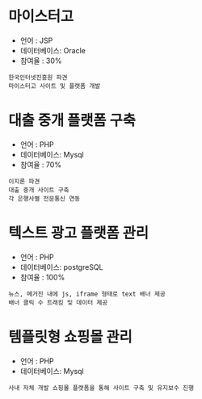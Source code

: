 # 마이스터고
- 언어 : JSP
- 데이터베이스: Oracle
- 참여율 : 30%
```
한국인터넷진흥원 파견
마이스터고 사이트 및 플랫폼 개발
```
# 대출 중개 플랫폼 구축
- 언어 : PHP
- 데이터베이스: Mysql
- 참여율 : 70%
```
이지론 파견
대출 중개 사이트 구축
각 은행사별 전문통신 연동
```
# 텍스트 광고 플랫폼 관리
- 언어 : PHP
- 데이터베이스: postgreSQL
- 참여율 : 100%
```
뉴스, 메거진 내에 js, iframe 형태로 text 배너 제공
배너 클릭 수 트래킹 및 데이터 제공
```
# 템플릿형 쇼핑몰 관리
- 언어 : PHP
- 데이터베이스: Mysql
```
사내 자체 개발 쇼핑몰 플랫폼을 통해 사이트 구축 및 유지보수 진행
```
